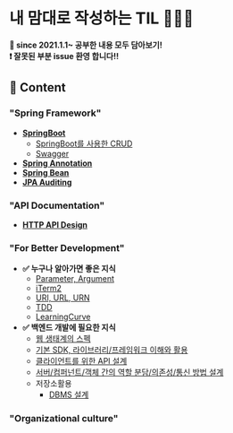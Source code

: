 # **내 맘대로 작성하는 TIL 🕵🏻‍♂️**
**📝 since 2021.1.1~ 공부한 내용 모두 담아보기!** <br>
**❗️ 잘못된 부분 issue 환영 합니다!!**
<br>

## **🔎 Content**
### **"Spring Framework"**
* **[SpringBoot](./Spring/SpringBoot/README.md)**
    * [SpringBoot를 사용한 CRUD](https://github.com/Johnjihwan/SpringBoot-Membership)
    * [Swagger](./Spring/Concept/Swagger.md)
* **[Spring Annotation](./Spring/Concept/SpringAnnotation.md)**
* **[Spring Bean](./Spring/Concept/SpringBean.md)**
* **[JPA Auditing](./Spring/Concept/Auditing.md)**
### **"API Documentation"**
* **[HTTP API Design](./API/HttpAPI.md)**
### **"For Better Development"**
* **✅ 누구나 알아가면 좋은 지식**
  * [Parameter, Argument](./DevFeed/Parameter,Argument.md)
  * [iTerm2](https://github.com/Johnjihwan/iTerm2-beauty)
  * [URI, URL, URN](./DevFeed/URI.md)
  * [TDD](./DevFeed/TDD.md)
  * [LearningCurve](./DevFeed/LearningCurve.md)
* **✅ 백엔드 개발에 필요한 지식**
  * [웹 생태계의 스펙](./Spring/Concept/webSpec.md)
  * [기본 SDK, 라이브러리/프레임워크 이해와 활용](Spring/Concept/whatIsSDK.md)
  * [클라이언트를 위한 API 설계](./Spring/Concept/Api.md)
  * [서버/컴퍼넌트/객체 간의 역할 분담/의존성/통신 방법 설계](./Spring/Concept/server.md)
  * 저장소활용
    * [DBMS 설계](./Spring/Concept/DBMS.md)

### **"Organizational culture"**